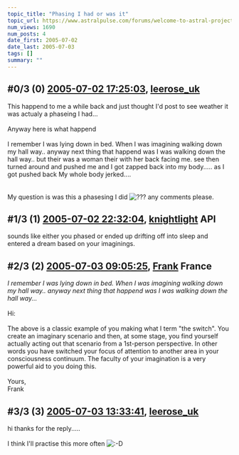 ```yaml
---
topic_title: "Phasing I had or was it"
topic_url: https://www.astralpulse.com/forums/welcome-to-astral-projection-experiences!/phasing-i-had-or-was-it
num_views: 1690
num_posts: 4
date_first: 2005-07-02
date_last: 2005-07-03
tags: []
summary: ""
---
```


## \#0/3 (0) [2005-07-02 17:25:03](https://www.astralpulse.com/forums/index.php?msg=168835), [leerose_uk](https://www.astralpulse.com/forums/profile/?u=9252)  ##
<section>
This happend to me a while back and just thought I'd post to see weather it was actualy a phaseing I had...
<br>
<br>
Anyway here is what happend
<br>
<br>
I remember I was lying down in bed. When I was imagining walking down my hall way.. anyway next thing that happend was I was walking down the hall way.. but their was a woman their with her back facing me. see then turned around and pushed me and I got zapped back into my body..... as I got pushed back My whole body jerked....
<br>
<br>
<br>
My question is was this a phasesing I did
<img alt="???" class="smiley" src="https://www.astralpulse.com/forums/Smileys/fugue/huh.png" title="Huh"/>
any comments please.
</section>

## \#1/3 (1) [2005-07-02 22:32:04](https://www.astralpulse.com/forums/index.php?msg=168858), [knightlight](https://www.astralpulse.com/forums/profile/?u=8736) API ##
<section>
sounds like either you phased or ended up drifting off into sleep and entered a dream based on your imaginings.
</section>

## \#2/3 (2) [2005-07-03 09:05:25](https://www.astralpulse.com/forums/index.php?msg=168914), [Frank](https://www.astralpulse.com/forums/profile/?u=359) France ##
<section>
<i>
 I remember I was lying down in bed. When I was imagining walking down my hall way.. anyway next thing that happend was I was walking down the hall way...
</i>
<br>
<br>
Hi:
<br>
<br>
The above is a classic example of you making what I term "the switch". You create an imaginary scenario and then, at some stage, you find yourself actually acting out that scenario from a 1st-person perspective. In other words you have switched your focus of attention to another area in your consciousness continuum. The faculty of your imagination is a very powerful aid to you doing this.
<br>
<br>
Yours,
<br>
Frank
</section>

## \#3/3 (3) [2005-07-03 13:33:41](https://www.astralpulse.com/forums/index.php?msg=168943), [leerose_uk](https://www.astralpulse.com/forums/profile/?u=9252)  ##
<section>
hi thanks for the reply.....
<br>
<br>
I think I'll practise this more often
<img alt=":-D" class="smiley" src="https://www.astralpulse.com/forums/Smileys/fugue/grin.png" title="Grin"/>
</section>